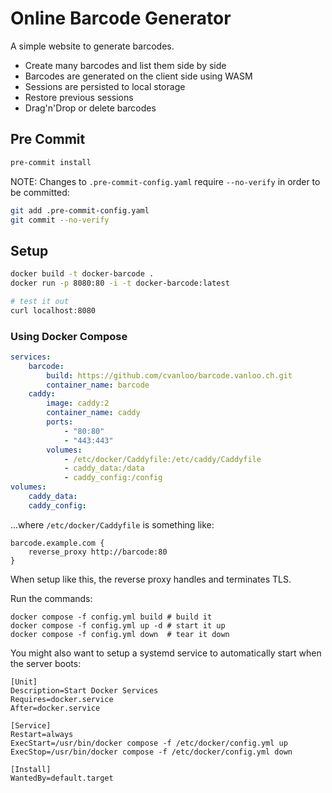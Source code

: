# Online Barcode Generator

A simple website to generate barcodes.

- Create many barcodes and list them side by side
- Barcodes are generated on the client side using WASM
- Sessions are persisted to local storage
- Restore previous sessions
- Drag'n'Drop or delete barcodes

## Pre Commit

```sh
pre-commit install
```

NOTE: Changes to `.pre-commit-config.yaml` require `--no-verify` in order
to be committed:

```sh
git add .pre-commit-config.yaml
git commit --no-verify
```

## Setup

```sh
docker build -t docker-barcode .
docker run -p 8080:80 -i -t docker-barcode:latest

# test it out
curl localhost:8080
```

### Using Docker Compose

```yaml
services:
    barcode:
        build: https://github.com/cvanloo/barcode.vanloo.ch.git
        container_name: barcode
    caddy:
        image: caddy:2
        container_name: caddy
        ports:
            - "80:80"
            - "443:443"
        volumes:
            - /etc/docker/Caddyfile:/etc/caddy/Caddyfile
            - caddy_data:/data
            - caddy_config:/config
volumes:
    caddy_data:
    caddy_config:
```

...where `/etc/docker/Caddyfile` is something like:

```
barcode.example.com {
    reverse_proxy http://barcode:80
}
```

When setup like this, the reverse proxy handles and terminates TLS.

Run the commands:

```
docker compose -f config.yml build # build it
docker compose -f config.yml up -d # start it up
docker compose -f config.yml down  # tear it down
```

You might also want to setup a systemd service to automatically start when the server boots:

```
[Unit]
Description=Start Docker Services
Requires=docker.service
After=docker.service

[Service]
Restart=always
ExecStart=/usr/bin/docker compose -f /etc/docker/config.yml up
ExecStop=/usr/bin/docker compose -f /etc/docker/config.yml down

[Install]
WantedBy=default.target
```
